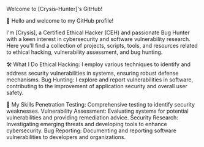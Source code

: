 Welcome to [Crysis-Hunter]'s GitHub!

👋 Hello and welcome to my GitHub profile!

I'm [Crysis], a Certified Ethical Hacker (CEH) and passionate Bug Hunter with a keen interest in cybersecurity and software vulnerability research. Here you'll find a collection of projects, scripts, tools, and resources related to ethical hacking, vulnerability assessment, and bug hunting.


🛠️ What I Do
Ethical Hacking: I employ various techniques to identify and address security vulnerabilities in systems, ensuring robust defense mechanisms.
Bug Hunting: I explore and report vulnerabilities in software, contributing to the improvement of application security and overall user safety.


🔧 My Skills
Penetration Testing: Comprehensive testing to identify security weaknesses.
Vulnerability Assessment: Evaluating systems for potential vulnerabilities and providing remediation advice.
Security Research: Investigating emerging threats and developing tools to enhance cybersecurity.
Bug Reporting: Documenting and reporting software vulnerabilities to developers and organizations.

<!---
Crysis-Hunter/Crysis-Hunter is a ✨ special ✨ repository because its `README.md` (this file) appears on your GitHub profile.
You can click the Preview link to take a look at your changes.
--->
